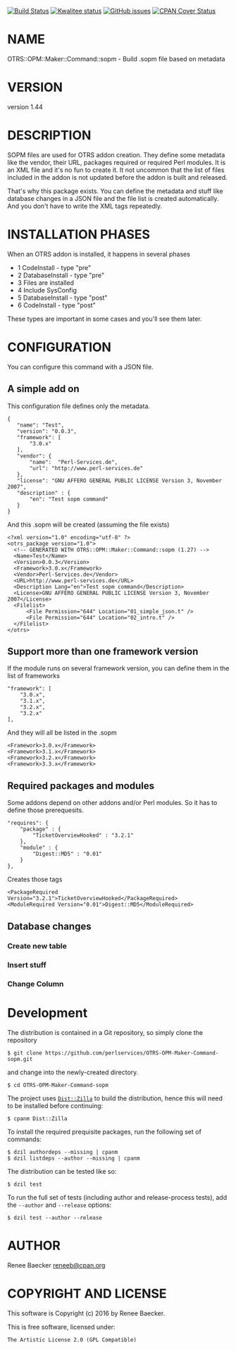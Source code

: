 [![Build Status](https://travis-ci.org/perlservices/OTRS-OPM-Maker-Command-sopm.svg?branch=master)](https://travis-ci.org/perlservices/OTRS-OPM-Maker-Command-sopm)
[![Kwalitee status](http://cpants.cpanauthors.org/dist/OTRS-OPM-Maker-Command-sopm.png)](https://cpants.cpanauthors.org/dist/OTRS-OPM-Maker-Command-sopm)
[![GitHub issues](https://img.shields.io/github/issues/perlservices/OTRS-OPM-Maker-Command-sopm.svg)](https://github.com/perlservices/OTRS-OPM-Maker-Command-sopm/issues)
[![CPAN Cover Status](https://cpancoverbadge.perl-services.de/OTRS-OPM-Maker-Command-sopm-1.44)](https://cpancoverbadge.perl-services.de/OTRS-OPM-Maker-Command-sopm-1.44)

# NAME

OTRS::OPM::Maker::Command::sopm - Build .sopm file based on metadata

# VERSION

version 1.44

# DESCRIPTION

SOPM files are used for OTRS addon creation. They define some metadata like the vendor, their URL, packages required or required Perl modules. 
It is an XML file and it's no fun to create it. It not uncommon that the list of files included in the addon is not updated before the addon is built and released.

That's why this package exists. You can define the metadata and stuff like database changes in a JSON file and the file list is created automatically. And you don't have to write the XML tags repeatedly.

# INSTALLATION PHASES

When an OTRS addon is installed, it happens in several phases

- 1 CodeInstall - type "pre"
- 2 DatabaseInstall - type "pre"
- 3 Files are installed
- 4 Include SysConfig
- 5 DatabaseInstall - type "post"
- 6 CodeInstall - type "post"

These types are important in some cases and you'll see them later.

# CONFIGURATION

You can configure this command with a JSON file.

## A simple add on

This configuration file defines only the metadata.

    {
       "name": "Test",
       "version": "0.0.3",
       "framework": [
           "3.0.x"
       ],
       "vendor": {
           "name":  "Perl-Services.de",
           "url": "http://www.perl-services.de"
       },
       "license": "GNU AFFERO GENERAL PUBLIC LICENSE Version 3, November 2007",
       "description" : {
           "en": "Test sopm command"
       }
    }

And this .sopm will be created (assuming the file exists)

    <?xml version="1.0" encoding="utf-8" ?>
    <otrs_package version="1.0">
      <!-- GENERATED WITH OTRS::OPM::Maker::Command::sopm (1.27) -->
      <Name>Test</Name>
      <Version>0.0.3</Version>
      <Framework>3.0.x</Framework>
      <Vendor>Perl-Services.de</Vendor>
      <URL>http://www.perl-services.de</URL>
      <Description Lang="en">Test sopm command</Description>
      <License>GNU AFFERO GENERAL PUBLIC LICENSE Version 3, November 2007</License>
      <Filelist>
          <File Permission="644" Location="01_simple_json.t" />
          <File Permission="644" Location="02_intro.t" />
      </Filelist>
    </otrs>

## Support more than one framework version

If the module runs on several framework version, you can define them in the list of frameworks

    "framework": [
        "3.0.x",
        "3.1.x",
        "3.2.x",
        "3.2.x"
    ],

And they will all be listed in the .sopm

    <Framework>3.0.x</Framework>
    <Framework>3.1.x</Framework>
    <Framework>3.2.x</Framework>
    <Framework>3.3.x</Framework>

## Required packages and modules

Some addons depend on other addons and/or Perl modules. So it has to define those prerequesits.

    "requires": {
        "package" : {
            "TicketOverviewHooked" : "3.2.1"
        },
        "module" : {
            "Digest::MD5" : "0.01"
        }
    },

Creates those tags

    <PackageRequired Version="3.2.1">TicketOverviewHooked</PackageRequired>
    <ModuleRequired Version="0.01">Digest::MD5</ModuleRequired>

## Database changes

### Create new table

### Insert stuff

### Change Column



# Development

The distribution is contained in a Git repository, so simply clone the
repository

```
$ git clone https://github.com/perlservices/OTRS-OPM-Maker-Command-sopm.git
```

and change into the newly-created directory.

```
$ cd OTRS-OPM-Maker-Command-sopm
```

The project uses [`Dist::Zilla`](https://metacpan.org/pod/Dist::Zilla) to
build the distribution, hence this will need to be installed before
continuing:

```
$ cpanm Dist::Zilla
```

To install the required prequisite packages, run the following set of
commands:

```
$ dzil authordeps --missing | cpanm
$ dzil listdeps --author --missing | cpanm
```

The distribution can be tested like so:

```
$ dzil test
```

To run the full set of tests (including author and release-process tests),
add the `--author` and `--release` options:

```
$ dzil test --author --release
```

# AUTHOR

Renee Baecker <reneeb@cpan.org>

# COPYRIGHT AND LICENSE

This software is Copyright (c) 2016 by Renee Baecker.

This is free software, licensed under:

    The Artistic License 2.0 (GPL Compatible)
